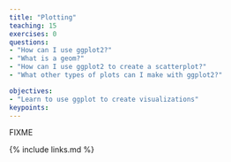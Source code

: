 ```yaml
---
title: "Plotting"
teaching: 15
exercises: 0
questions:
- "How can I use ggplot2?"
- "What is a geom?"
- "How can I use ggplot2 to create a scatterplot?"
- "What other types of plots can I make with ggplot2?"

objectives:
- "Learn to use ggplot to create visualizations"
keypoints:
---
```

FIXME

{% include links.md %}

